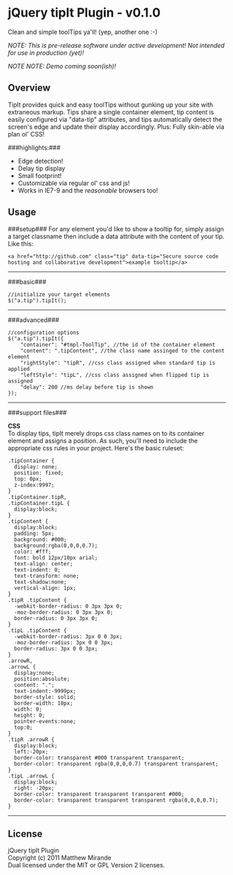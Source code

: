 jQuery tipIt Plugin - v0.1.0
==============================
Clean and simple toolTips ya'll! (yep, another one :-)  

_NOTE: This is pre-release software under active development! Not intended for use in production (yet)!_

_NOTE NOTE: Demo coming soon(ish)!_

Overview
--------
TipIt provides quick and easy toolTips without gunking up your site with extraneous markup. Tips share a single container element, tip content is easily configured via "data-tip" attributes, and tips automatically detect the screen's edge and update their display accordingly. Plus: Fully skin-able via plan ol' CSS!  

###highlights:###

+ Edge detection!
+ Delay tip display
+ Small footprint!
+ Customizable via regular ol' css and js!
+ Works in IE7-9 and the _reasonable_ browsers too!


Usage
-----

###setup###
For any element you'd like to show a tooltip for, simply assign a
target classname then include a data attribute with the content of your
tip. Like this:

    <a href="http://github.com" class="tip" data-tip="Secure source code hosting and collaborative development">example tooltip</a>

- - -

###basic###

    //initialize your target elements
    $("a.tip").tipIt();

- - -

###advanced###

    //configuration options
    $("a.tip").tipIt({
        "container": "#tmpl-ToolTip", //the id of the container element
        "content": ".tipContent", //the class name assinged to the content element
        "rightStyle": "tipR", //css class assigned when standard tip is applied
        "leftStyle": "tipL", //css class assigned when flipped tip is assigned
        "delay": 200 //ms delay before tip is shown
    });

- - -

###support files###

**CSS**  
To display tips, tipIt merely drops css class names on to its container element and assigns a position. As such, you'll need to include the appropriate css rules in your project. Here's the basic ruleset:  

    .tipContainer {
      display: none;
      position: fixed;
      top: 0px;
      z-index:9997;
    }
    .tipContainer.tipR,
    .tipContainer.tipL {
      display:block;
    }
    .tipContent {
      display:block;
      padding: 5px;
      background: #000;
      background:rgba(0,0,0,0.7);
      color: #fff;
      font: bold 12px/10px arial;
      text-align: center;
      text-indent: 0;
      text-transform: none;
      text-shadow:none;
      vertical-align: 1px;
    }
    .tipR .tipContent {
      -webkit-border-radius: 0 3px 3px 0;
      -moz-border-radius: 0 3px 3px 0;
      border-radius: 0 3px 3px 0;
    }
    .tipL .tipContent {
      -webkit-border-radius: 3px 0 0 3px;
      -moz-border-radius: 3px 0 0 3px;
      border-radius: 3px 0 0 3px;
    }
    .arrowR,
    .arrowL {
      display:none;
      position:absolute;
      content: ".";
      text-indent:-9999px;
      border-style: solid;
      border-width: 10px;
      width: 0;
      height: 0;
      pointer-events:none;
      top:0;
    }
    .tipR .arrowR {
      display:block;
      left:-20px;
      border-color: transparent #000 transparent transparent;
      border-color: transparent rgba(0,0,0,0.7) transparent transparent;
    }
    .tipL .arrowL {
      display:block;
      right: -20px;
      border-color: transparent transparent transparent #000;
      border-color: transparent transparent transparent rgba(0,0,0,0.7);
    }

- - -

License
-------
jQuery tipIt Plugin  
Copyright (c) 2011 Matthew Mirande  
Dual licensed under the MIT or GPL Version 2 licenses.
